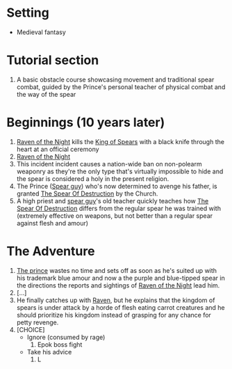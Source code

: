  
# Setting
- Medieval fantasy 

# Tutorial section 

1. A basic obstacle course showcasing movement and traditional spear combat, guided by the Prince's personal teacher of physical combat and the way of the spear

# Beginnings (10 years later)

1. [Raven of the Night](Raven-Of-the-Night.md) kills the [King of Spears](chars/King-of-Spears) with a black knife through the heart at an official ceremony
2. [Raven of the Night](Raven-Of-the-Night.md)
3. This incident incident causes a nation-wide ban on non-polearm weaponry as they're the only type that's virtually impossible to hide and the spear is  considered a holy in the present religion.
4. The Prince ([Spear guy](<chars/Spear guy.md>)) who's now determined to avenge his father, is granted [The Spear Of Destruction](<items/The Spear Of Destruction.md>) by the Church.
5. A high priest and [spear guy](<chars/Spear guy.md>)'s old teacher quickly teaches how [The Spear Of Destruction](The-Spear-Of-Destruction.md) differs from the regular spear he was trained with (extremely effective on weapons, but not better than a regular spear against flesh and amour) 

# The Adventure

1. [The prince](spear-guy.md) wastes no time and sets off as soon as he's suited up with his trademark blue amour and now a the purple and blue-tipped spear in the directions the reports and sightings of [Raven of the Night](chars/Raven-Of-the-Night.md) lead him. 
2. [...]
3. He finally catches up with [Raven](chars/Raven-Of-the-Night.md), but he explains that the kingdom of spears is under attack by a horde of flesh eating carrot creatures and he should prioritize his kingdom instead of grasping for any chance for petty revenge.
4. [CHOICE]
	- Ignore (consumed by rage)
		1. Epok boss fight
	- Take his advice
		1. L